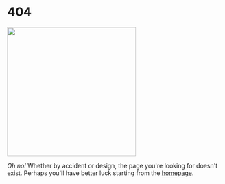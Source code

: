 # 404

<img alt="" src="/static/oh-no-300x300.webp" width="300px" height="300px">

*Oh no!* Whether by accident or design, the page you're looking for
doesn't exist. Perhaps you'll have better luck starting from the <a href="/"
rel="index">homepage</a>.
